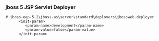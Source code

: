 ### jboss 5 JSP Servlet Deployer 

```
# jboss-eap-5.2\jboss-as\server\standard\deployers\jbossweb.deployer
      <init-param>
         <param-name>development</param-name>
         <param-value>false</param-value>
      </init-param>
```

